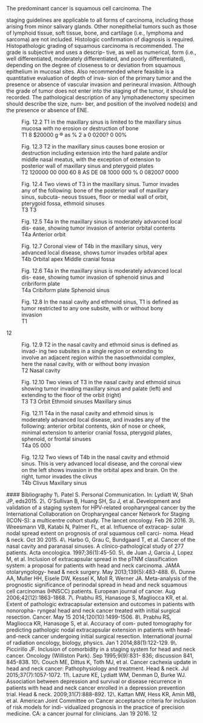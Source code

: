 <!-- PageBreak -->  
<!-- PageNumber="144" -->
<!-- PageHeader="American Joint Committee on Cancer . 2017" -->The predominant cancer is squamous cell carcinoma. The
staging guidelines are applicable to all forms of carcinoma,
including those arising from minor salivary glands. Other
nonepithelial tumors such as those of lymphoid tissue, soft
tissue, bone, and cartilage (i.e., lymphoma and sarcoma) are
not included. Histologic confirmation of diagnosis is
required. Histopathologic grading of squamous carcinoma is
recommended. The grade is subjective and uses a descrip-
tive, as well as numerical, form (i.e., well differentiated,
moderately differentiated, and poorly differentiated),
depending on the degree of closeness to or deviation from
squamous epithelium in mucosal sites. Also recommended
where feasible is a quantitative evaluation of depth of inva-
sion of the primary tumor and the presence or absence of
vascular invasion and perineural invasion. Although the
grade of tumor does not enter into the staging of the tumor, it
should be recorded. The pathological description of any
lymphadenectomy specimen should describe the size, num-
ber, and position of the involved node(s) and the presence or
absence of ENE.<figure>
<figcaption>Fig. 12.2 T1 in the maxillary sinus is limited to the maxillary sinus
mucosa with no erosion or destruction of bone</figcaption>  
T1  
8  
$20000  
g  
®  
as  
%  
2  
a  
0 0200?  
0  
00%  
</figure>  
<figure>
<figcaption>Fig. 12.3 T2 in the maxillary sinus causes bone erosion or destruction
including extension into the hard palate and/or middle nasal meatus,
with the exception of extension to posterior wall of maxillary sinus and
pterygoid plates</figcaption>  
T2  
120000  
00  
000  
60  
8  
AS  
DE 08  
1000 000  
%  
0 082007  
0000  
</figure>  
<figure>
<figcaption>Fig. 12.4 Two views of T3 in the maxillary sinus. Tumor invades any
of the following: bone of the posterior wall of maxillary sinus, subcuta-
neous tissues, floor or medial wall of orbit, pterygoid fossa, ethmoid
sinuses</figcaption>  
T3  
T3  
</figure>  
<!-- PageBreak -->  
<!-- PageHeader="12 Nasal Cavity and Paranasal Sinuses" -->
<!-- PageNumber="145" -->  
<figure>
<figcaption>Fig. 12.5 T4a in the maxillary sinus is moderately advanced local dis-
ease, showing tumor invasion of anterior orbital contents</figcaption>  
T4a  
Anterior
orbit  
</figure>  
<figure>
<figcaption>Fig. 12.7 Coronal view of T4b in the maxillary sinus, very advanced
local disease, shows tumor invades orbital apex</figcaption>  
T4b  
Orbital
apex  
Middle
cranial  
fossa  
</figure>  
<figure>
<figcaption>Fig. 12.6 T4a in the maxillary sinus is moderately advanced local dis-
ease, showing tumor invasion of sphenoid sinus and cribriform plate</figcaption>  
T4a  
Cribiform plate  
Sphenoid
sinus  
</figure>  
<figure>
<figcaption>Fig. 12.8 In the nasal cavity and ethmoid sinus, T1 is defined as tumor
restricted to any one subsite, with or without bony invasion</figcaption>  
T1  
</figure>  
12  
<!-- PageBreak -->  
<!-- PageNumber="146" -->
<!-- PageHeader="American Joint Committee on Cancer . 2017" -->  
<figure>
<figcaption>Fig. 12.9 T2 in the nasal cavity and ethmoid sinus is defined as invad-
ing two subsites in a single region or extending to involve an adjacent
region within the nasoethmoidal complex, here the nasal cavity, with or
without bony invasion</figcaption>  
T2  
Nasal
cavity  
</figure>  
<figure>
<figcaption>Fig. 12.10 Two views of T3 in the nasal cavity and ethmoid sinus
showing tumor invading maxillary sinus and palate (left) and extending
to the floor of the orbit (right)</figcaption>  
T3  
T3  
Orbit  
Ethmoid
sinuses  
Maxillary
sinus  
</figure>  
<figure>
<figcaption>Fig. 12.11 T4a in the nasal cavity and ethmoid sinus is moderately
advanced local disease, and invades any of the following: anterior
orbital contents, skin of nose or cheek, minimal extension to anterior
cranial fossa, pterygoid plates, sphenoid, or frontal sinuses</figcaption>  
T4a  
05 000  
</figure>  
<!-- PageBreak -->  
<!-- PageHeader="12 Nasal Cavity and Paranasal Sinuses" -->
<!-- PageNumber="147" -->  
<figure>
<figcaption>Fig. 12.12 Two views of T4b in the nasal cavity and ethmoid sinus. This is very advanced local disease, and the coronal view on the left shows
invasion in the orbital apex and brain. On the right, tumor invades the clivus</figcaption>  
T4b  
Clivus  
Maxillary
sinus  
</figure>  
#### Bibliography  
1\. Patel S. Personal Communication. In: Lydiatt W, Shah JP, eds2015.  
2\. O'Sullivan B, Huang SH, Su J, et al. Development and validation
of a staging system for HPV-related oropharyngeal cancer by the
International Collaboration on Oropharyngeal cancer Network for
Staging (ICON-S): a multicentre cohort study. The lancet oncology.
Feb 26 2016.  
3\. Wreesmann VB, Katabi N, Palmer FL, et al. Influence of extracap-
sular nodal spread extent on prognosis of oral squamous cell carci-
noma. Head & neck. Oct 30 2015.  
4\. Harbo G, Grau C, Bundgaard T, et al. Cancer of the nasal cavity and
paranasal sinuses. A clinico-pathological study of 277 patients.
Acta oncologica. 1997;36(1):45-50.  
5\. de Juan J, Garcia J, Lopez M, et al. Inclusion of extracapsular
spread in the pTNM classification system: a proposal for patients
with head and neck carcinoma. JAMA otolaryngology- head &
neck surgery. May 2013;139(5):483-488.  
6\. Dunne AA, Muller HH, Eisele DW, Kessel K, Moll R, Werner
JA. Meta-analysis of the prognostic significance of perinodal
spread in head and neck squamous cell carcinomas (HNSCC)
patients. European
journal
of
cancer.  
Aug
2006;42(12):1863-1868.  
7\. Prabhu RS, Hanasoge S, Magliocca KR, et al. Extent of pathologic
extracapsular extension and outcomes in patients with nonoropha-
ryngeal head and neck cancer treated with initial surgical resection.
Cancer. May 15 2014;120(10):1499-1506.  
8\. Prabhu RS, Magliocca KR, Hanasoge S, et al. Accuracy of com-
puted tomography for predicting pathologic nodal extracapsular
extension in patients with head-and-neck cancer undergoing initial
surgical resection. International journal of radiation oncology,
biology, physics. Jan 1 2014;88(1):122-129.  
9\. Piccirillo JF. Inclusion of comorbidity in a staging system for head
and neck cancer. Oncology (Williston Park). Sep 1995;9(9):831-
836; discussion 841, 845-838.  
10\. Couch ME, Dittus K, Toth MJ, et al. Cancer cachexia update in
head and neck cancer: Pathophysiology and treatment. Head &
neck. Jul 2015;37(7):1057-1072.  
11\. Lazure KE, Lydiatt WM, Denman D, Burke WJ. Association
between depression and survival or disease recurrence in patients
with head and neck cancer enrolled in a depression prevention trial.
Head & neck. 2009;31(7):888-892.  
12\. Kattan MW, Hess KR, Amin MB, et al. American Joint Committee
on Cancer acceptance criteria for inclusion of risk models for indi-
vidualized prognosis in the practice of precision medicine. CA: a
cancer journal for clinicians. Jan 19 2016.  
12  
<!-- PageBreak -->  
<!-- PageBreak -->
